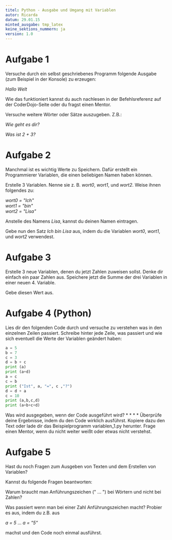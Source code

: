 ```yaml
---
titel: Python - Ausgabe und Umgang mit Variablen
autor: Ricarda
datum: 29.01.15
minted_ausgabe: tmp_latex
keine_sektions_nummern: ja
version: 1.0
---
```


# Aufgabe 1 

Versuche durch ein selbst geschriebenes Programm folgende Ausgabe (zum Beispiel in der Konsole) zu erzeugen:

*Hallo Welt*

Wie das funktioniert kannst du auch nachlesen in der Befehlsreferenz auf der CoderDojo-Seite oder du fragst einen Mentor.

Versuche weitere Wörter oder Sätze auszugeben. Z.B.:

*Wie geht es dir?*

*Was ist 2 + 3?*


# Aufgabe 2

Manchmal ist es wichtig Werte zu Speichern. Dafür erstellt ein Programmierer Variablen, die einen beliebigen Namen haben können. 

Erstelle 3 Variablen. Nenne sie z. B. *wort0*, *wort1*, und *wort2*. Weise ihnen folgendes zu:

*wort0 = "Ich"*  
*wort1 = "bin"*  
*wort2 = "Lisa"*  

Anstelle des Namens *Lisa*, kannst du deinen Namen eintragen.

Gebe nun den Satz *Ich bin Lisa* aus, indem du die Variablen *wort0*, *wort1*, und *wort2* verwendest.

# Aufgabe 3

Erstelle 3 neue Variablen, denen du jetzt Zahlen zuweisen sollst. Denke dir einfach ein paar Zahlen aus. 
Speichere jetzt die Summe der drei Variablen in einer neuen 4. Variable.

Gebe diesen Wert aus.

# Aufgabe 4 (Python)

Lies dir den folgenden Code durch und versuche zu verstehen was in den einzelnen Zeilen passiert. Schreibe hinter jede Zeile, was passiert und wie sich eventuell die Werte der Variablen geändert haben:

```python
a = 5
b = 7
c = 3
d = b + c
print (a)
print (a+d) 
a = c
c = b
print ("Ist", a, "=", c ,"?")
d = d + a
c = 10
print (a,b,c,d)
print (a+b+c+d)
```

Was wird ausgegeben, wenn der Code ausgeführt wird? 
*
*
*
*
Überprüfe deine Ergebnisse, indem du den Code wirklich ausführst. Kopiere dazu den Text oder lade dir das Beispielprogramm variablen_1.py herunter. Frage einen Mentor, wenn du nicht weiter weißt oder etwas nicht verstehst.

# Aufgabe 5

Hast du noch Fragen zum Ausgeben von Texten und dem Erstellen von Variablen?

Kannst du folgende Fragen beantworten:

Warum braucht man Anführungszeichen (" ... ") bei Wörtern und nicht bei Zahlen?

Was passiert wenn man bei einer Zahl Anführungszeichen macht? Probier es aus, indem du z.B. aus

*a = 5* ... *a = "5"* 

machst und den Code noch einmal ausführst.

